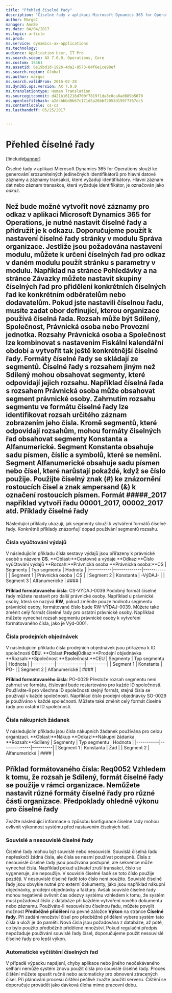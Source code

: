 ```yaml
---
title: "Přehled číselné řady"
description: "Číselné řady v aplikaci Microsoft Dynamics 365 for Operations slouží ke generování srozumitelných jedinečných identifikátorů pro hlavní datové záznamy a záznamy transakcí, které vyžadují identifikátory. Hlavní záznam dat nebo záznam transakce, která vyžaduje identifikátor, je označován jako <em>odkaz</em>."
author: MargoC
manager: AnnBe
ms.date: 04/04/2017
ms.topic: article
ms.prod: 
ms.service: dynamics-ax-applications
ms.technology: 
audience: Application User, IT Pro
ms.search.scope: AX 7.0.0, Operations, Core
ms.custom: 15461
ms.assetid: 6e19bd1d-192b-4da2-8573-84f6e1ce98ef
ms.search.region: Global
ms.author: margoc
ms.search.validFrom: 2016-02-28
ms.dyn365.ops.version: AX 7.0.0
ms.translationtype: Human Translation
ms.sourcegitcommit: d421b161216d700f7819f1da8c0ca8ad089b5670
ms.openlocfilehash: a2dcbbbd0b67c171d5a26bbf2053d159f7367cc5
ms.contentlocale: cs-cz
ms.lasthandoff: 05/25/2017


---
```


# <a name="number-sequence-overview"></a>Přehled číselné řady

[!include[banner](../includes/banner.md)]


Číselné řady v aplikaci Microsoft Dynamics 365 for Operations slouží ke generování srozumitelných jedinečných identifikátorů pro hlavní datové záznamy a záznamy transakcí, které vyžadují identifikátory. Hlavní záznam dat nebo záznam transakce, která vyžaduje identifikátor, je označován jako <em>odkaz</em>.

Než bude možné vytvořit nové záznamy pro odkaz v aplikaci Microsoft Dynamics 365 for Operations, je nutné nastavit číselné řady a přidružit je k odkazu. Doporučujeme použít k nastavení číselné řady stránky v modulu **Správa organizace**. Jestliže jsou požadována nastavení modulu, můžete k určení číselných řad pro odkaz v daném modulu použít stránku s parametry v modulu. Například na stránce **Pohledávky** a na stránce **Závazky** můžete nastavit skupiny číselných řad pro přidělení konkrétních číselných řad ke konkrétním odběratelům nebo dodavatelům. Pokud jste nastavili číselnou řadu, musíte zadat obor definující, kterou organizace používá číselná řada. Rozsah může být **Sdílený**, **Společnost**, **Právnická osoba** nebo **Provozní jednotka**. Rozsahy **Právnická osoba** a **Společnost** lze kombinovat s nastavením **Fiskální kalendářní období** a vytvořit tak ještě konkrétnější číselné řady. Formáty číselné řady se skládají ze segmentů. Číselné řady s rozsahem jiným než **Sdílený** mohou obsahovat segmenty, které odpovídají jejich rozsahu. Například číselná řada s rozsahem **Právnická osoba** může obsahovat segment právnické osoby. Zahrnutím rozsahu segmentu ve formátu číselné řady lze identifikovat rozsah určitého záznam zobrazením jeho čísla. Kromě segmentů, které odpovídají rozsahům, mohou formáty číselných řad obsahovat segmenty **Konstanta** a **Alfanumerické**. Segment **Konstanta** obsahuje sadu písmen, číslic a symbolů, které se nemění. Segment **Alfanumerické** obsahuje sadu písmen nebo čísel, které narůstají pokaždé, když se číslo použije. Použijte číselný znak (\#) ke znázornění rostoucích čísel a znak ampersand (&) k označení rostoucích písmen. Formát \#\#\#\#\#\_2017 například vytvoří řadu 00001\_2017, 00002\_2017 atd.
Příklady číselné řady
------------------------

Následující příklady ukazují, jak segmenty slouží k vytváření formátů číselné řady. Konkrétně příklady znázorňují dopad používání segmentů rozsahu.
### <a name="expense-report-numbers"></a>Čísla vyúčtování výdajů

V následujícím příkladu čísla sestavy výdajů jsou přiřazeny k právnické osobě s názvem **CS**. **Oblast:**Cestovné a výdaje **Odkaz:**Číslo vyúčtování výdajů **Rozsah:**Právnická osoba **Právnická osoba:**CS
| Segmenty  | Typ segmentu | Hodnota     |
|-----------|--------------|-----------|
| Segment 1 | Právnická osoba | CS        |
| Segment 2 | Konstanta     | -VýDAJ- |
| Segment 3 | Alfanumerické | \#\#\#\#  |

**Příklad formátovaného čísla**: CS-VÝDAJ-0039 Podobný formát číselné řady můžete nastavit pro další právnické osoby. Například u právnické osoby, která se nazývá **RW**, pokud změníte pouze hodnotu segmentu právnické osoby, formátované číslo bude RW-VÝDAJ-0039. Můžete také změnit celý formát číselné řady pro ostatní právnické osoby. Například můžete vynechat rozsah segmentu právnické osoby k vytvoření formátovaného čísla, jako je Výd-0001.

### <a name="sales-order-numbers"></a>Čísla prodejních objednávek

V následujícím příkladu čísla prodejních objednávek jsou přiřazena k ID společnosti **CEU**. **Oblast:**Prodej**Odkaz:**Prodejní objednávka **Rozsah:**Společnost **Společnost:**CEU
| Segmenty  | Typ segmentu | Hodnota    |
|-----------|--------------|----------|
| Segment 1 | Konstanta     | PO-      |
| Segment 2 | Alfanumerické | \#\#\#\# |

**Příklad formátovaného čísla**: PO-0029 Přestože rozsah segmentu není zahrnut ve formátu, číslování bude restartováno pro každé ID společnosti. Používáte-li pro všechna ID společností stejný formát, stejná čísla se používají v každé společnosti. Například číslo prodejní objednávky SO-0029 je používáno v každé společnosti. Můžete také změnit celý formát číselné řady pro ostatní ID společností.

### <a name="purchase-requisition-numbers"></a>Čísla nákupních žádanek

V následujícím příkladu jsou čísla nákupních žádanek používána pro celou organizaci. **Oblast:**Nákup **Odkaz:**Nákupní žádanka **Rozsah:**Sdílený
| Segmenty  | Typ segmentu | Hodnota    |
|-----------|--------------|----------|
| Segment 1 | Konstanta     | Žád      |
| Segment 2 | Alfanumerické | \#\#\#\# |

**Příklad formátovaného čísla**: Req0052 Vzhledem k tomu, že rozsah je **Sdílený**, formát číselné řady se použije v rámci organizace. Nemůžete nastavit různé formáty číselné řady pro různé části organizace. Předpoklady ohledně výkonu pro číselné řady
-----------------------------------------------

Zvažte následující informace o způsobu konfigurace číselné řady mohou ovlivnit výkonnost systému před nastavením číselných řad.
### <a name="continuous-and-non-continuous-number-sequences"></a>Souvislé a nesouvislé číselné řady

Číselné řady mohou být souvislé nebo nesouvislé. Souvislá číselná řadu nepřeskočí žádná čísla, ale čísla se nesmí používat postupně. Čísla z nesouvislé číselné řady jsou používána postupně, ale sekvence může vynechat čísla. Například pokud uživatel zruší transakcí, číslo se vygeneruje, ale nepoužije. V souvislé číselné řadě se toto číslo použije později. V nesouvislé číselné řadě toto číslo není použito. Souvislé číselné řady jsou obvykle nutné pro externí dokumenty, jako jsou například nákupní objednávky, prodejní objednávky a faktury. Avšak souvislé číselné řady mohou negativně ovlivnit čas odezvy systému vzhledem k tomu, že systém musí požadovat číslo z databáze při každém vytvoření nového dokumentu nebo záznamu. Používáte-li nesouvislou číselnou řadu, můžete povolit možnost **Předběžné přidělení** na pevné záložce **Výkon** na stránce **Číselné řady**. Při zadání množství čísel pro předběžné přidělení vybere systém tato čísla a uloží je do paměti. Nová čísla jsou požadována z databáze, až poté, co bylo použito předběžně přidělené množství. Pokud regulační předpis nepožaduje používání souvislé řady čísel, doporučujeme použít nesouvislé číselné řady pro lepší výkon.

### <a name="automatic-cleanup-of-number-sequences"></a>Automatické vyčištění číselných řad

V případě výpadku napájení, chyby aplikace nebo jiného neočekávaného selhání nemůže systém znovu použít čísla pro souvislé číselné řady. Proces čištění můžete spustit ručně nebo automaticky pro obnovení ztracených čísel. Při plánování procesu čištění pečlivě zvažte použití serveru. Čištění se doporučuje provádět jako dávková úloha mimo pracovní dobu.






